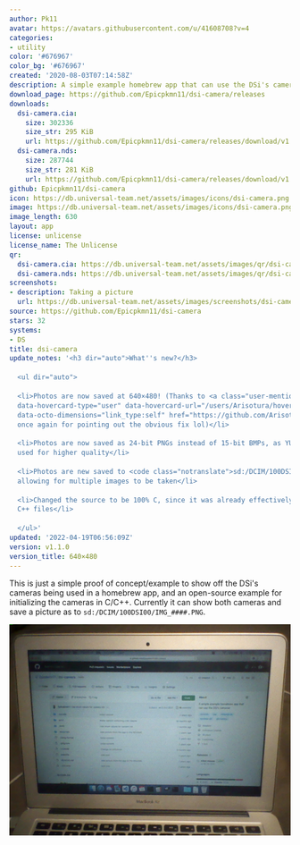 ```yaml
---
author: Pk11
avatar: https://avatars.githubusercontent.com/u/41608708?v=4
categories:
- utility
color: '#676967'
color_bg: '#676967'
created: '2020-08-03T07:14:58Z'
description: A simple example homebrew app that can use the DSi's cameras
download_page: https://github.com/Epicpkmn11/dsi-camera/releases
downloads:
  dsi-camera.cia:
    size: 302336
    size_str: 295 KiB
    url: https://github.com/Epicpkmn11/dsi-camera/releases/download/v1.1.0/dsi-camera.cia
  dsi-camera.nds:
    size: 287744
    size_str: 281 KiB
    url: https://github.com/Epicpkmn11/dsi-camera/releases/download/v1.1.0/dsi-camera.nds
github: Epicpkmn11/dsi-camera
icon: https://db.universal-team.net/assets/images/icons/dsi-camera.png
image: https://db.universal-team.net/assets/images/icons/dsi-camera.png
image_length: 630
layout: app
license: unlicense
license_name: The Unlicense
qr:
  dsi-camera.cia: https://db.universal-team.net/assets/images/qr/dsi-camera-cia.png
  dsi-camera.nds: https://db.universal-team.net/assets/images/qr/dsi-camera-nds.png
screenshots:
- description: Taking a picture
  url: https://db.universal-team.net/assets/images/screenshots/dsi-camera/taking-a-picture.png
source: https://github.com/Epicpkmn11/dsi-camera
stars: 32
systems:
- DS
title: dsi-camera
update_notes: '<h3 dir="auto">What''s new?</h3>

  <ul dir="auto">

  <li>Photos are now saved at 640×480! (Thanks to <a class="user-mention notranslate"
  data-hovercard-type="user" data-hovercard-url="/users/Arisotura/hovercard" data-octo-click="hovercard-link-click"
  data-octo-dimensions="link_type:self" href="https://github.com/Arisotura">@Arisotura</a>
  once again for pointing out the obvious fix lol)</li>

  <li>Photos are now saved as 24-bit PNGs instead of 15-bit BMPs, as YUV mode is now
  used for higher quality</li>

  <li>Photos are new saved to <code class="notranslate">sd:/DCIM/100DSI00/IMG_####.PNG</code>,
  allowing for multiple images to be taken</li>

  <li>Changed the source to be 100% C, since it was already effectively C but using
  C++ files</li>

  </ul>'
updated: '2022-04-19T06:56:09Z'
version: v1.1.0
version_title: 640×480
---
```

This is just a simple proof of concept/example to show off the DSi's cameras being used in a homebrew app, and an open-source example for initializing the cameras in C/C++. Currently it can show both cameras and save a picture as to `sd:/DCIM/100DSI00/IMG_####.PNG`.

![Example image](https://github.com/Epicpkmn11/dsi-camera/raw/master/resources/example.png)